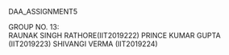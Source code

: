 DAA_ASSIGNMENT5

GROUP NO. 13:      
RAUNAK SINGH RATHORE(IIT2019222)
PRINCE KUMAR GUPTA  (IIT2019223)
SHIVANGI VERMA      (IIT2019224)
